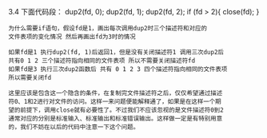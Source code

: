 3.4 下面代码段：
	dup2(fd, 0);
	dup2(fd, 1);
	dup2(fd, 2);
	if (fd > 2){
		close(fd);
	}

	为什么需要if语句，假设fd是1，画出每次调用dup2时三个描述符和对应的
	文件表项的变化情况 然后再画出fd为3时的情况
	
	如果fd是1 执行dup2(fd, 1)后返回1，但是没有关闭描述符1 调用三次dup2后
	共有0 1 2 三个描述符指向相同的文件表项 所以不需要关闭描述符fd
	如果fd是3 执行三次dup2函数后 共有 0 1 2 3 四个描述符指向相同的文件表项
	所以需要关闭fd

	这里应该是包含这一个隐含的条件，在复制完文件描述符之后，仅仅希望通过描述
	符0、1和2进行对文件的访问。这样一来问题便能解释通了，如果是在这样一个期
	望的前提下，调用close就有必要性了。不过我们不应该忽视的是文件描述符0到2
	通常对应的分别是标准输入、标准输出和标准错误输出。这样做一定是有特别用意
	的，我们不妨在以后的代码中注意一下这个问题。
